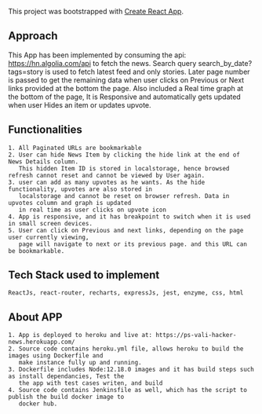 This project was bootstrapped with [Create React App](https://github.com/facebook/create-react-app).

## Approach

This App has been implemented by consuming the api: https://hn.algolia.com/api  to fetch the news.
Search query search_by_date?tags=story is used to fetch latest feed and only stories. Later page number is passed to get the remaining data when user clicks on Previous or Next links provided at the bottom the page. Also included a Real time graph at the bottom of the page, It is Responsive and automatically gets updated when user Hides an item or updates upvote.

## Functionalities
    1. All Paginated URLs are bookmarkable
    2. User can hide News Item by clicking the hide link at the end of News Details column. 
       This hidden Item ID is stored in localstorage, hence browsed refresh cannot reset and cannot be viewed by User again.
    3. user can add as many upvotes as he wants. As the hide functionality, upvotes are also stored in
       localstorage and cannot be reset on browser refresh. Data in upvotes column and graph is updated
       in real time as user clicks on upvote icon
    4. App is responsive, and it has breakpoint to switch when it is used in small screen devices.
    5. User can click on Previous and next links, depending on the page user currently viewing,
       page will navigate to next or its previous page. and this URL can be bookmarkable.

## Tech Stack used to implement

    ReactJs, react-router, recharts, expressJs, jest, enzyme, css, html

## About APP
 
    1. App is deployed to heroku and live at: https://ps-vali-hacker-news.herokuapp.com/   
    2. Source code contains heroku.yml file, allows heroku to build the images using Dockerfile and 
       make instance fully up and running.
    3. Dockerfile includes Node:12.18.0 images and it has build steps such as install dependancies, Test the
       the app with test cases writen, and build
    4. Source code contains Jenkinsfile as well, which has the script to publish the build docker image to
       docker hub.



